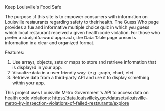Keep Louisville's Food Safe

The purpose of this site is to empower consumers with information on Louisville restaurants regarding safety to their health. The Guess Who page provides a fun and informative multiple choice quiz in which you guess which local restaurant received a given health code violation. For those who prefer a straightforward approach, the Data Table page presents information in a clear and organized format. 
    

Features:
1. Use arrays, objects, sets or maps to store and retrieve information that is displayed in your app.
2. Visualize data in a user friendly way. (e.g. graph, chart, etc)
3. Retrieve data from a third-party API and use it to display something within your app.

This project uses Louisville Metro Government's API to access data on health code violations: https://data.louisvilleky.gov/datasets/louisville-metro-ky-inspection-violations-of-failed-restaurants/explore